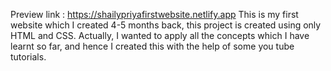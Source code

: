 Preview link : https://shailypriyafirstwebsite.netlify.app
This is my first website which I created 4-5 months back, this project is created using only HTML and CSS.
Actually, I wanted to apply all the concepts which I have learnt so far, and hence I created this with the help of some you tube tutorials.
